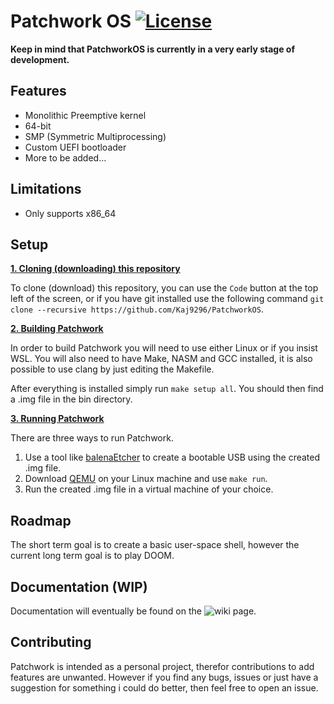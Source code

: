 # Patchwork OS [![License](https://img.shields.io/badge/licence-MIT-green)](https://github.com/Kaj9296/PatchworkOS/blob/main/LICENSE)

**Keep in mind that PatchworkOS is currently in a very early stage of development.**

## Features

  - Monolithic Preemptive kernel
  - 64-bit
  - SMP (Symmetric Multiprocessing)
  - Custom UEFI bootloader
  - More to be added...

## Limitations

  - Only supports x86_64

## Setup

<ins>**1. Cloning (downloading) this repository**</ins>

To clone (download) this repository, you can use the ```Code``` button at the top left of the screen, or if you have git installed use the following command ```git clone --recursive https://github.com/Kaj9296/PatchworkOS```.

<ins>**2. Building Patchwork**</ins>

In order to build Patchwork you will need to use either Linux or if you insist WSL. You will also need to have Make, NASM and GCC installed, it is also possible to use clang by just editing the Makefile.

After everything is installed simply run ```make setup all```. You should then find a .img file in the bin directory.

<ins>**3. Running Patchwork**</ins>

There are three ways to run Patchwork.

1. Use a tool like [balenaEtcher](https://etcher.balena.io/) to create a bootable USB using the created .img file.
2. Download [QEMU](https://www.qemu.org/) on your Linux machine and use ```make run```.
3. Run the created .img file in a virtual machine of your choice.

## Roadmap

The short term goal is to create a basic user-space shell, however the current long term goal is to play DOOM.

## Documentation (WIP)

Documentation will eventually be found on the ![wiki](https://github.com/Kaj9296/PatchworkOS/wiki) page.

## Contributing

Patchwork is intended as a personal project, therefor contributions to add features are unwanted. However if you find any bugs, issues or just have a suggestion for something i could do better, then feel free to open an issue.
